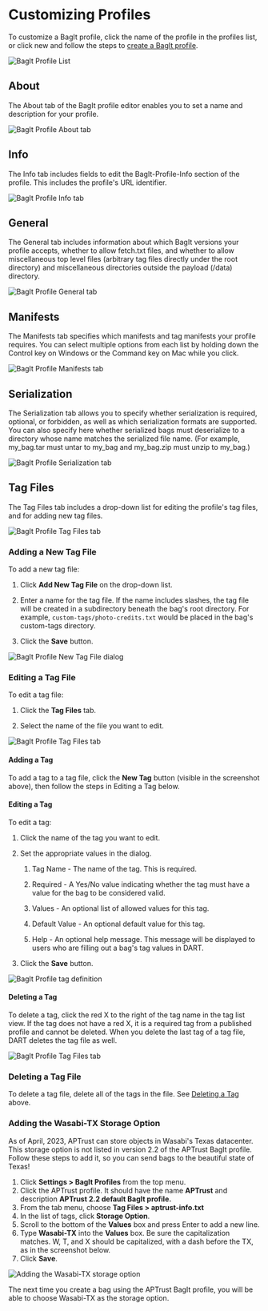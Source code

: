 # Customizing Profiles

To customize a BagIt profile, click the name of the profile in the profiles list, or click new and follow the steps to [create a BagIt profile](creating.md).

![BagIt Profile List](../../img/bagit_profiles/list.png)

## About

The About tab of the BagIt profile editor enables you to set a name and description for your profile.

![BagIt Profile About tab](../../img/bagit_profiles/about.png)

## Info

The Info tab includes fields to edit the BagIt-Profile-Info section of the profile. This includes the profile's URL identifier.

![BagIt Profile Info tab](../../img/bagit_profiles/info.png)

## General

The General tab includes information about which BagIt versions your profile accepts, whether to allow fetch.txt files, and whether to allow miscellaneous top level files (arbitrary tag files directly under the root directory) and miscellaneous directories outside the payload (/data) directory.

![BagIt Profile General tab](../../img/bagit_profiles/general.png)

## Manifests

The Manifests tab specifies which manifests and tag manifests your profile requires. You can select multiple options from each list by holding down the Control key on Windows or the Command key on Mac while you click.

![BagIt Profile Manifests tab](../../img/bagit_profiles/manifests.png)

## Serialization

The Serialization tab allows you to specify whether serialization is required, optional, or forbidden, as well as which serialization formats are supported. You can also specify here whether serialized bags must deserialize to a directory whose name matches the serialized file name. (For example, my_bag.tar must untar to my_bag and my_bag.zip must unzip to my_bag.)

![BagIt Profile Serialization tab](../../img/bagit_profiles/serialization.png)

## Tag Files

The Tag Files tab includes a drop-down list for editing the profile's tag files, and for adding new tag files.

![BagIt Profile Tag Files tab](../../img/bagit_profiles/tag_files.png)

### Adding a New Tag File

To add a new tag file:

1. Click __Add New Tag File__ on the drop-down list.

1. Enter a name for the tag file. If the name includes slashes, the tag file will be created in a subdirectory beneath the bag's root directory. For example, `custom-tags/photo-credits.txt` would be placed in the bag's custom-tags directory.

1. Click the __Save__ button.

![BagIt Profile New Tag File dialog](../../img/bagit_profiles/new_tag_file.png)

### Editing a Tag File

To edit a tag file:

1. Click the __Tag Files__ tab.

1. Select the name of the file you want to edit.

![BagIt Profile Tag Files tab](../../img/bagit_profiles/tag_files.png)

#### Adding a Tag

To add a tag to a tag file, click the __New Tag__ button (visible in the screenshot above), then follow the steps in Editing a Tag below.

#### Editing a Tag

To edit a tag:

1. Click the name of the tag you want to edit.

1. Set the appropriate values in the dialog.

    1. Tag Name - The name of the tag. This is required.

    1. Required - A Yes/No value indicating whether the tag must have a value
       for the bag to be considered valid.

    1. Values - An optional list of allowed values for this tag.

    1. Default Value - An optional default value for this tag.

    1. Help - An optional help message. This message will be displayed to
       users who are filling out a bag's tag values in DART.

1. Click the __Save__ button.

![BagIt Profile tag definition](../../img/bagit_profiles/tag_definitions.png)


#### Deleting a Tag

To delete a tag, click the red X to the right of the tag name in the tag list view. If the tag does not have a red X, it is a required tag from a published profile and cannot be deleted. When you delete the last tag of a tag file, DART deletes the tag file as well.

![BagIt Profile Tag Files tab](../../img/bagit_profiles/tag_files.png)

### Deleting a Tag File

To delete a tag file, delete all of the tags in the file. See [Deleting a Tag](#deleting-a-tag) above.

### Adding the Wasabi-TX Storage Option

As of April, 2023, APTrust can store objects in Wasabi's Texas datacenter. This storage option is not listed in version 2.2 of the APTrust BagIt profile. Follow these steps to add it, so you can send bags to the beautiful state of Texas!

1. Click **Settings > BagIt Profiles** from the top menu.
2. Click the APTrust profile. It should have the name **APTrust** and description **APTrust 2.2 default BagIt profile.**
3. From the tab menu, choose **Tag Files > aptrust-info.txt**
4. In the list of tags, click **Storage Option**.
5. Scroll to the bottom of the **Values** box and press Enter to add a new line.
6. Type **Wasabi-TX** into the **Values** box. Be sure the capitalization matches. W, T, and X should be capitalized, with a dash before the TX, as in the screenshot below.
7. Click **Save**.

![Adding the Wasabi-TX storage option](../../img/bagit_profiles/adding-wasabi-tx.png)

The next time you create a bag using the APTrust BagIt profile, you will be able to choose Wasabi-TX as the storage option.
